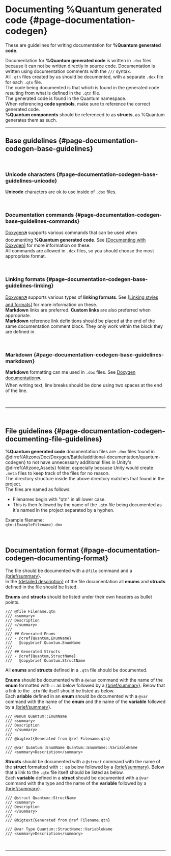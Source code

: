 # Documenting %Quantum generated code {#page-documentation-codegen}
These are guidelines for writing documentation for **%Quantum generated code**.  

Documentation for **%Quantum generated code** is written in `.dox` files because it can not be written directly in source code. Documentation is written using documentation comments with the `///` syntax.  
All `.qtn` files created by us should be documented, with a separate `.dox` file for each `.qtn` file.  
The code being documented is that which is found in the generated code resulting from what is defined in the `.qtn` file.  
The generated code is found in the Quantum namespace.  
When referencing **code symbols**, make sure to reference the correct generated code.  
**%Quantum components** should be referenced to as **structs**, as %Quantum generates them as such.


---

## Base guidelines {#page-documentation-codegen-base-guidelines}

<br/>

### Unicode characters {#page-documentation-codegen-base-guidelines-unicode}
**Unicode** characters are ok to use inside of `.dox` files.

<br/>

### Documentation commands {#page-documentation-codegen-base-guidelines-commands}
[Doxygen🡵] supports various commands that can be used when documenting **%Quantum generated code**. See [[Documenting with Doxygen]](#page-documentation-doxygen-commands) for more information on these.  
All commands are allowed in `.dox` files, so you should choose the most appropriate format.

<br/>

### Linking formats {#page-documentation-codegen-base-guidelines-linking}
[Doxygen🡵] supports various types of **linking formats**. See [[Linking styles and formats]](#page-documentation-doxygen-styles-formats) for more information on these.  
**Markdown** links are preferred. **Custom links** are also preferred when appropriate.  
**Markdown** reference link definitions should be placed at the end of the same documentation comment block. They only work within the block they are defined in.

<br/>

### Markdown {#page-documentation-codegen-base-guidelines-markdown}
**Markdown** formatting can me used in `.dox` files. See [Doxygen documentation🡵](https://www.doxygen.nl/manual/markdown.html).  
When writing text, line breaks should be done using two spaces at the end of the line.

<br/>

---

<br/>

## File guidelines {#page-documentation-codegen-documenting-file-guidelines}
**%Quantum generated code** documentation files are `.dox` files found in @dirref{Altzone/Doc/Doxygen/Battle/additional-documentation/quantum-codegen} to not have unnecessary additional files in Unity's @dirref{Altzone,Assets} folder, especially because Unity would create `.meta` files to keep track of the files for no reason.  
The directory structure inside the above directory matches that found in the project.  
The files are named as follows:  
- Filenames begin with "qtn" in all lower case.
- This is then followed by the name of the `.qtn` file being documented as it's named in the project separated by a hyphen.

Example filename:  
`qtn-(ExampleFilename).dox`

<br/>

## Documentation format {#page-documentation-codegen-documenting-format}
The file should be documented with a `@file` command and a [{brief/summary}].  
In the [{detailed description}] of the file documentation all **enums** and **structs** defined in the file should be listed.  

**Enums** and **structs** should be listed under their own headers as bullet points.  

```
/// @file Filename.qtn
/// <summary>
/// Description
/// </summary>
///
/// ## Generated Enums
/// - @cref{Quantum,EnumName}  
///   @copybrief Quantum.EnumName
///
/// ## Generated Structs
/// - @cref{Quantum,StructName}  
///   @copybrief Quantum.StructName
```

All **enums** and **structs** defined in a `.qtn` file should be documented.  

**Enums** should be documented with a `@enum` command with the name of the **enum** formatted with `::` as below followed by a [{brief/summary}]. 
Below that a link to the `.qtn` file itself should be listed as below.  
Each **ariable** defined in an **enum** should be documented with a `@var` command with the name of the **enum** and the name of the **variable** followed by a [{brief/summary}].   

```
/// @enum Quantum::EnumName
/// <summary>
/// Description
/// </summary>
///
/// @bigtext{Generated from @ref Filename.qtn}

/// @var Quantum::EnumName Quantum::EnumName::VariableName
/// <summary>Description</summary>
```

**Structs** should be documented with a `@struct` command with the name of the **struct** formatted with `::` as below followed by a [{brief/summary}]. 
Below that a link to the `.qtn` file itself should be listed as below.  
Each **variable** defined in a **struct** should be documented with a `@var` command with the type and the name of the **variable** followed by a [{brief/summary}]. 


```
/// @struct Quantum::StructName
/// <summary>
/// Description
/// </summary>
///
/// @bigtext{Generated from @ref Filename.qtn}

/// @var Type Quantum::StructName::VariableName
/// <summary>Description</summary>
```

<br/>

---

[Doxygen🡵]:               https://www.doxygen.nl/index.html
[{brief/summary}]:        #page-documentation-doxygen-terminology-brief-summary
[{detailed description}]: #page-documentation-doxygen-terminology-detailed-description